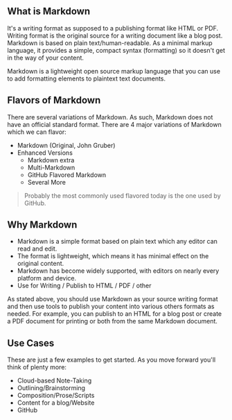 ## What is Markdown

It's a writing format as supposed to a publishing format like HTML or
PDF. Writing format is the original source for a writing document like a
blog post. Markdown is based on plain text/human-readable.
As a minimal markup language, it provides a simple, compact
syntax (formatting) so it doesn't get in the way of your content.

Markdown is a lightweight open source markup language that you can use
to add formatting elements to plaintext text documents.

## Flavors of Markdown

There are several variations of Markdown. As such, Markdown does not
have an official standard format.
There are 4 major variations of Markdown which we can flavor:

- Markdown (Original, John Gruber)
- Enhanced Versions
  - Markdown extra
  - Multi-Markdown
  - GitHub Flavored Markdown
  - Several More

> Probably the most commonly used flavored today is the one used by
> GitHub.

## Why Markdown

- Markdown is a simple format based on plain text which any editor
  can read and edit.
- The format is lightweight, which means it has minimal effect on the
  original content.
- Markdown has become widely supported, with editors on nearly every
  platform and device.
- Use for Writing / Publish to HTML / PDF / other

As stated above, you should use Markdown as your source writing
format and then use tools to publish your content into various others
formats as needed. For example, you can publish to an HTML for a blog
post or create a PDF document for printing or both from the same
Markdown document.

## Use Cases

These are just a few examples to get started. As you move forward
you'll think of plenty more:

- Cloud-based Note-Taking
- Outlining/Brainstorming
- Composition/Prose/Scripts
- Content for a blog/Website
- GitHub

